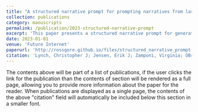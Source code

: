 ```yaml
---
title: "A structured narrative prompt for prompting narratives from large language models: Sentiment assessment of chatgpt-generated narratives and real tweets"
collection: publications
category: manuscripts
permalink: /publication/2023-structured-narrative-prompt
excerpt: 'This paper presents a structured narrative prompt for generating narratives from large language models and assesses the sentiment of ChatGPT-generated narratives and real tweets.'
date: 2023-01-01
venue: 'Future Internet'
paperurl: 'http://rossgore.github.io/files/structured_narrative_prompt.pdf'
citation: 'Lynch, Christopher J; Jensen, Erik J; Zamponi, Virginia; OBrien, Kevin; Frydenlund, Erika; Gore, Ross. (2023). "A structured narrative prompt for prompting narratives from large language models: Sentiment assessment of chatgpt-generated narratives and real tweets". <i>Future Internet</i>. 15(12), 375.'
---
```

The contents above will be part of a list of publications, if the user clicks the link for the publication than the contents of section will be rendered as a full page, allowing you to provide more information about the paper for the reader. When publications are displayed as a single page, the contents of the above "citation" field will automatically be included below this section in a smaller font.